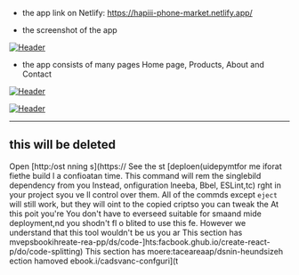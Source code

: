 
- the app link on Netlify: https://hapiii-phone-market.netlify.app/

-  the screenshot of the app

[![Header](https://res.cloudinary.com/hapiii/image/upload/v1668615299/react-apps/skkmusj7q4drfdzqfyqa.png)](https://some-url.dev/)


- the app consists of many pages Home page, Products, About and Contact


[![Header](https://res.cloudinary.com/hapiii/image/upload/v1668716003/react-apps/eot8rwmvg8foqxvqeflc.png)](https://some-url.dev/)


[![Header](https://res.cloudinary.com/hapiii/image/upload/v1668716003/react-apps/enqhe2bcx13nxvfjucuw.png)](https://some-url.dev/)


-------------------------------------------------------------------
this will be deleted
---------------------------------------------------------------------
Open [http:/ost
nning s](https://
See the st [deploen(uidepymtfor me iforat
fiethe build l a confioatan time. This command will rem the singlebild dependency from you
Instead, onfiguration lneeba, Bbel, ESLint,tc) rght in your project syou ve ll control over them. All of the commds except `eject` will still work, but they will oint to the copied criptso you can tweak the At this poit you're 
You don't have to everseed suitable for smaand mide deployment,nd you shodn't fl o blited to use this fe. However we understand that this tool wouldn't be us you ar
This section has mvepsbookihreate-rea-pp/ds/code-]hts:facbook.ghub.io/create-react-p/do/code-splitting)
This section has moere:taceareaap/dsnin-heundsizeh
ection hamoved ebook.i/cadsvanc-confguri](t
